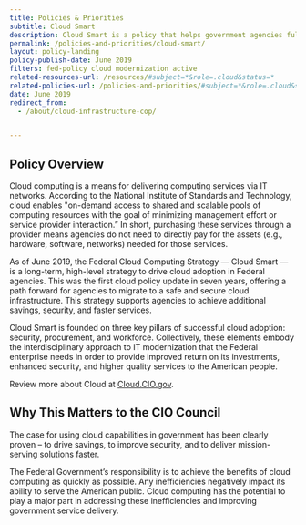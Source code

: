 ```yaml
---
title: Policies & Priorities
subtitle: Cloud Smart
description: Cloud Smart is a policy that helps government agencies fully actualize the promise and potential of cloud-based technologies in a thoughtful and practical way.
permalink: /policies-and-priorities/cloud-smart/
layout: policy-landing
policy-publish-date: June 2019
filters: fed-policy cloud modernization active
related-resources-url: /resources/#subject=*&role=.cloud&status=*
related-policies-url: /policies-and-priorities/#subject=*&role=.cloud&status=*
date: June 2019
redirect_from:
  - /about/cloud-infrastructure-cop/


---
```


## Policy Overview ##
Cloud computing is a means for delivering computing services via IT networks. According to the National Institute of Standards and Technology, cloud enables "on-demand access to shared and scalable pools of computing resources with the goal of minimizing management effort or service provider interaction.” In short, purchasing these services through a provider means agencies do not need to directly pay for the assets (e.g., hardware, software, networks) needed for those services.

As of June 2019, the Federal Cloud Computing Strategy — Cloud Smart — is a long-term, high-level strategy to drive cloud adoption in Federal agencies. This was the first cloud policy update in seven years, offering a path forward for agencies to migrate to a safe and secure cloud infrastructure. This strategy supports agencies to achieve additional savings, security, and faster services.

Cloud Smart is founded on three key pillars of successful cloud adoption: security, procurement, and workforce. Collectively, these elements embody the interdisciplinary approach to IT modernization that the Federal enterprise needs in order to provide improved return on its investments, enhanced security, and higher quality services to the American people.

Review more about Cloud at [Cloud.CIO.gov](https://cloud.cio.gov/).

## Why This Matters to the CIO Council ##
The case for using cloud capabilities in government has been clearly proven – to drive savings, to improve security, and to deliver mission-serving solutions faster.

The Federal Government’s responsibility is to achieve the benefits of cloud computing as quickly as possible. Any inefficiencies negatively impact its ability to serve the American public. Cloud computing has the potential to play a major part in addressing these inefficiencies and improving government service delivery.
&nbsp;
